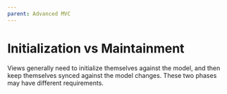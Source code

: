 ```yaml
---
parent: Advanced MVC
---
```

# Initialization vs Maintainment

Views generally need to initialize themselves against the model, and then keep themselves synced against
the model changes. These two phases may have different requirements.
